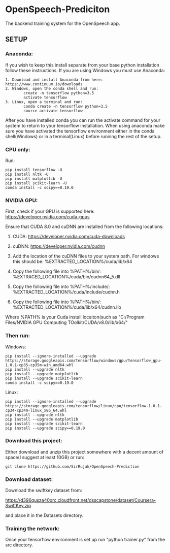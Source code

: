 # OpenSpeech-Prediciton
The backend training system for the OpenSpeech app.

## SETUP

### Anaconda:

  If you wish to keep this install separate from your base python installation follow these instructions. If you are using Windows you must use Anaconda:
  
    1. Download and install Anaconda from here: https://www.continuum.io/downloads
    2. Windows, open the conda shell and run:
            create -n tensorflow python=3.5
            activate tensorflow
    3. Linux, open a terminal and run:
            conda create -n tensorflow python=3.5
            source activate tensorflow
            
After you have installed conda you can run the activate command for your system to return to your tensorflow installation. When using anaconda make sure you have activated the tensorflow environment either in the conda shell(Windows) or in a terminal(Linux) before running the rest of the setup.

### CPU only:

Run:

    pip install tensorflow -U
    pip install nltk -U
    pip install matplotlib -U
    pip install scikit-learn -U
    conda install -c scipy==0.19.0

### NVIDIA GPU:
First, check if your GPU is supported here: https://developer.nvidia.com/cuda-gpus

Ensure that CUDA 8.0 and cuDNN are installed from the following locations:

  1. CUDA: https://developer.nvidia.com/cuda-downloads
  
  2. cuDNN: https://developer.nvidia.com/cudnn
  
  3. Add the location of the cuDNN files to your system path. For windows this should be:
      %EXTRACTED_LOCATION%/cuda/lib/x64
      
  4. Copy the following file into %PATH%/bin/:
      %EXTRACED_LOCATION%/cuda/bin/cudnn64_5.dll
  
  5. Copy the following file into %PATH%/include/:
      %EXTRACTED_LOCATION%/cuda/include/cudnn.h
      
  6. Copy the following file into %PATH%/bin/:
      %EXTRACTED_LOCATION%/cuda/lib/x64/cudnn.lib
      
  Where %PATH% is your Cuda install locaiton(such as "C:/Program Files/NVIDIA GPU Computing TOolkit/CUDA/v8.0/lib/x64/"
  
### Then run:

Windows:

    pip install --ignore-installed --upgrade https://storage.googleapis.com/tensorflow/windows/gpu/tensorflow_gpu-1.0.1-cp35-cp35m-win_amd64.whl
    pip install --upgrade nltk
    pip install --upgrade matplotlib
    pip install --upgrade scikit-learn
    conda install -c scipy==0.19.0

Linux:

    pip install --ignore-installed --upgrade  https://storage.googleapis.com/tensorflow/linux/cpu/tensorflow-1.0.1-cp34-cp34m-linux_x86_64.whl
    pip install --upgrade nltk
    pip install --upgrade matplotlib
    pip install --upgrade scikit-learn
    pip install --upgrade scipy==0.19.0

### Download this project:
Either download and unzip this project somewhere with a decent amount of space(I suggest at least 10GB) or run:

    git clone https://github.com/SirRujak/OpenSpeech-Prediction

### Download dataset:
Download the swiftkey dataset from:

https://d396qusza40orc.cloudfront.net/dsscapstone/dataset/Coursera-SwiftKey.zip

and place it in the Datasets directory.

### Training the network:

Once your tensorflow environment is set up run "python trainer.py" from the src directory.
